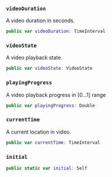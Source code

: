 
### `videoDuration`

A video duration in seconds.

``` swift
public var videoDuration: TimeInterval
```

### `videoState`

A video playback state.

``` swift
public var videoState: VideoState
```

### `playingProgress`

A video playback progress in \[0...1\] range

``` swift
public var playingProgress: Double
```

### `currentTime`

A current location in video.

``` swift
public var currentTime: TimeInterval 
```

### `initial`

``` swift
public static var initial: Self 
